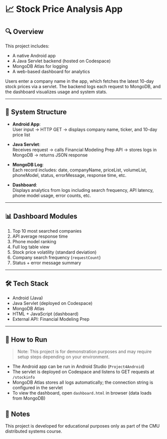 # 📈 Stock Price Analysis App


## 🔍 Overview

This project includes:
- A native Android app
- A Java Servlet backend (hosted on Codespace)
- MongoDB Atlas for logging
- A web-based dashboard for analytics

Users enter a company name in the app, which fetches the latest 10-day stock prices via a servlet. The backend logs each request to MongoDB, and the dashboard visualizes usage and system stats.

---

## 🧩 System Structure

- **Android App**:  
  User input → HTTP GET → displays company name, ticker, and 10-day price list

- **Java Servlet**:  
  Receives request → calls Financial Modeling Prep API → stores logs in MongoDB → returns JSON response

- **MongoDB Log**:  
  Each record includes: date, companyName, priceList, volumeList, phoneModel, status, errorMessage, response time, etc.

- **Dashboard**:  
  Displays analytics from logs including search frequency, API latency, phone model usage, error counts, etc.

---

## 📊 Dashboard Modules

1. Top 10 most searched companies
2. API average response time
3. Phone model ranking
4. Full log table view
5. Stock price volatility (standard deviation)
6. Company search frequency (`requestCount`)
7. Status + error message summary

---

## 🛠️ Tech Stack

- Android (Java)
- Java Servlet (deployed on Codespace)
- MongoDB Atlas
- HTML + JavaScript (dashboard)
- External API: Financial Modeling Prep

---

## 🚀 How to Run

> Note: This project is for demonstration purposes and may require setup steps depending on your environment.

- The Android app can be run in Android Studio (`Project4Android`)
- The servlet is deployed on Codespace and listens to GET requests at `/stockinfo`
- MongoDB Atlas stores all logs automatically; the connection string is configured in the servlet
- To view the dashboard, open `dashboard.html` in browser (data loads from MongoDB)

## 📄 Notes

This project is developed for educational purposes only as part of the CMU distributed systems course.